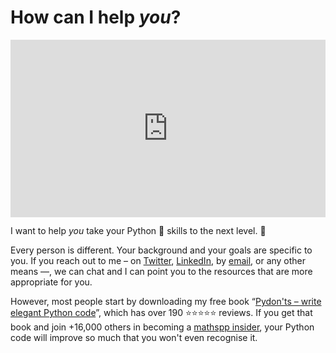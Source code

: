 # How can I help _you_?

<iframe width="100%" style="aspect-ratio: 1920/1080" src="https://www.youtube.com/embed/xkmjGXo34iQ" title="Welcome! 🐍🚀" frameborder="0" allow="accelerometer; autoplay; clipboard-write; encrypted-media; gyroscope; picture-in-picture; web-share" allowfullscreen></iframe>

I want to help _you_ take your Python 🐍 skills to the next level. 🚀

Every person is different.
Your background and your goals are specific to you.
If you reach out to me – on [Twitter], [LinkedIn], by [email], or any other means —, we can chat and I can point you to the resources that are more appropriate for you.

However, most people start by downloading my free book “[Pydon'ts – write elegant Python code][pydonts]”, which has over 190 ⭐⭐⭐⭐⭐ reviews.
If you get that book and join +16,000 others in becoming a [mathspp insider][insider], your Python code will improve so much that you won't even recognise it.

[pydonts]: /pydonts
[insider]: https://insider.mathspp.com
[Twitter]: https://twitter.com/mathsppblog
[LinkedIn]: https://linkedin.com/in/rodrigo-girão-serrão
[email]: /contact-me
